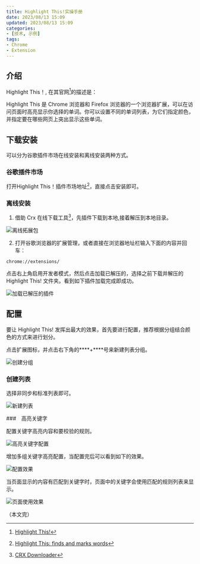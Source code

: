 ```yaml
---
title: Highlight This!实操手册
date: 2023/08/13 15:09
updated: 2023/08/13 15:09
categories:
- [技术, 示例]
tags:
- Chrome
- Extension
---
```

##  介绍

Highlight This！, 在其官网[^1]的描述是：

Highlight This 是 Chrome 浏览器和 Firefox 浏览器的一个浏览器扩展，可以在访问页面时高亮显示你选择的单词。你可以设置不同的单词列表，为它们指定颜色，并指定要在哪些网页上突出显示这些单词。



## 下载安装

可以分为谷歌插件市场在线安装和离线安装两种方式。

### 谷歌插件市场

打开Highlight This！插件市场地址[^2]，直接点击安装即可。

### 离线安装

1. 借助 Crx 在线下载工具[^3]，先插件下载到本地,接着解压到本地目录。

![离线拓展包](./assets/wps1.png) 

2. 打开谷歌浏览器的扩展管理，或者直接在浏览器地址栏输入下面的内容并回车：

 ```url
 chrome://extensions/
 ```

 

点击右上角启用开发者模式，然后点击加载已解压的，选择之前下载并解压的 Highlight This! 文件夹。看到如下插件加载完成即成功。



![加载已解压的插件](./assets/wps2.png) 

 

 

## 配置

要让 Highlight This! 发挥出最大的效果，首先要进行配置，推荐根据分组结合颜色的方式来进行划分。

点击扩展图标，并点击右下角的***\*+\****号来新建列表分组。

![创建分组](./assets/wps3.png) 



### 创建列表

选择非同步和标准列表即可。

![新建列表](./assets/wps4.png) 

###　高亮关键字

配置关键字高亮内容和要校验的规则。



![高亮关键字配置](./assets/wps5.jpg)

 

增加多组关键字高亮配置，当配置完后可以看到如下的效果。

![配置效果](./assets/wps7.png) 

当页面显示的内容有匹配到关键字时，页面中的关键字会使用匹配的规则列表来显示。

![页面使用效果](./assets/wps8.png) 



（本文完）



[^1]:[Highlight This!](https://highlightthis.net/)
[^2]:[Highlight This: finds and marks words](https://chrome.google.com/webstore/detail/highlight-this-finds-and/fgmbnmjmbjenlhbefngfibmjkpbcljaj)
[^3]:[CRX Downloader](https://standaloneinstaller.com/online-tools/crx-downloader)